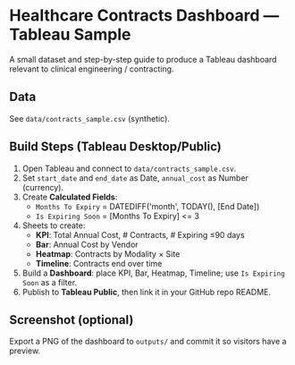# Healthcare Contracts Dashboard — Tableau Sample

A small dataset and step-by-step guide to produce a Tableau dashboard relevant to clinical engineering / contracting.

## Data
See `data/contracts_sample.csv` (synthetic).

## Build Steps (Tableau Desktop/Public)
1. Open Tableau and connect to `data/contracts_sample.csv`.
2. Set `start_date` and `end_date` as Date, `annual_cost` as Number (currency).
3. Create **Calculated Fields**:
   - `Months To Expiry` = DATEDIFF('month', TODAY(), [End Date])
   - `Is Expiring Soon` = [Months To Expiry] <= 3
4. Sheets to create:
   - **KPI**: Total Annual Cost, # Contracts, # Expiring ≤90 days
   - **Bar**: Annual Cost by Vendor
   - **Heatmap**: Contracts by Modality × Site
   - **Timeline**: Contracts end over time
5. Build a **Dashboard**: place KPI, Bar, Heatmap, Timeline; use `Is Expiring Soon` as a filter.
6. Publish to **Tableau Public**, then link it in your GitHub repo README.

## Screenshot (optional)
Export a PNG of the dashboard to `outputs/` and commit it so visitors have a preview.
